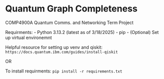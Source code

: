 # Quantum Graph Completeness
COMP4900A Quantum Comms. and Networking Term Project

Requirments:
    - Python 3.13.2 (latest as of 3/18/2025)
    - pip
    - (Optional) Set up virtual environemnt 

Helpful resource for setting up venv and qiskit: ```https://docs.quantum.ibm.com/guides/install-qiskit```

OR

To install requirments: ```pip install -r requirements.txt```